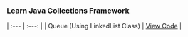 ### Learn Java Collections Framework



|                     :---                    |                         :---:                                                                               |
| Queue (Using LinkedList Class)              | [View Code](https://github.com/tridibsamanta/Learn-Java-Collections-Framework/blob/main/Queue_Learn.java)   |
